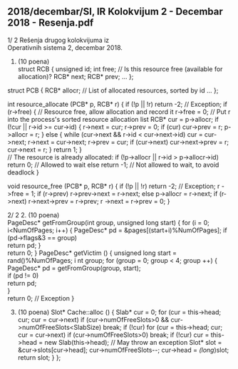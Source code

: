 2018/decembar/SI, IR Kolokvijum 2 - Decembar 2018 - Resenja.pdf
--------------------------------------------------------------------------------


1/  2 
Rešenja drugog kolokvijuma iz  
Operativnih sistema 2, decembar 2018. 
1. (10 poena)  
struct RCB { 
  unsigned id; 
  int free; // Is this resource free (available for allocation)? 
  RCB* next; 
  RCB* prev; 
  ... 
}; 
 
struct PCB { 
  RCB* allocr; // List of allocated resources, sorted by id 
  ... 
}; 
 
int resource_allocate (PCB* p, RCB* r) { 
  if (!p || !r) return -2; // Exception; 
  if (r->free) { // Resource free, allow allocation and record it 
    r->free = 0; 
    // Put r into the process's sorted resource allocation list 
    RCB* cur = p->allocr; 
    if (!cur || r->id >= cur->id) { 
      r->next = cur; 
      r->prev = 0; 
      if (cur) cur->prev = r; 
      p->allocr = r; 
    } else { 
      while (cur->next && r->id < cur->next->id) cur = cur->next; 
      r->next = cur->next; 
      r->prev = cur; 
      if (cur->next) cur->next->prev = r; 
      cur->next = r; 
    } 
    return 1; 
  }   
  // The resource is already allocated: 
  if (!p->allocr || r->id > p->allocr->id) return 0; // Allowed to wait 
  else return -1; // Not allowed to wait, to avoid deadlock 
} 
 
void resource_free (PCB* p, RCB* r) { 
  if (!p || !r) return -2; // Exception; 
  r  ->free = 1; 
  if (r->prev) r->prev->next = r->next; 
  else p->allocr = r->next; 
  if (r->next) r->next->prev = r->prev; 
  r  ->next = r->prev = 0; 
} 

2/  2 
2. (10 poena)  
PageDesc* getFromGroup(int group, unsigned long start) { 
  for (i = 0; i<NumOfPages; i++) { 
      PageDesc* pd = &pages[(start+i)%NumOfPages]; 
      if (pd->flags&3 == group)  
        return pd; 
  }   
  return 0; 
} 
PageDesc* getVictim () { 
  unsigned long start = rand()%NumOfPages; 
  i  nt group; 
  for (group = 0; group < 4; group ++) { 
    PageDesc* pd = getFromGroup(group, start);  
    if (pd != 0)  
      return pd;     
  }   
  return 0; // Exception 
} 
 
3. (10 poena) 
Slot* Cache::alloc () { 
  Slab* cur = 0; 
  for (cur = this->head; cur; cur = cur->next) 
    if (cur->numOfFreeSlots>0 && cur->numOfFreeSlots<SlabSize) break; 
  if (!cur) 
    for (cur = this->head; cur; cur = cur->next) 
      if (cur->numOfFreeSlots>0) break; 
  if (!cur) 
    cur =  this->head = new Slab(this->head); // May throw an exception 
  Slot* slot = &cur->slots[cur->head]; 
  cur->numOfFreeSlots--; 
  cur->head = *(long*)slot; 
  return slot; 
} 
}; 